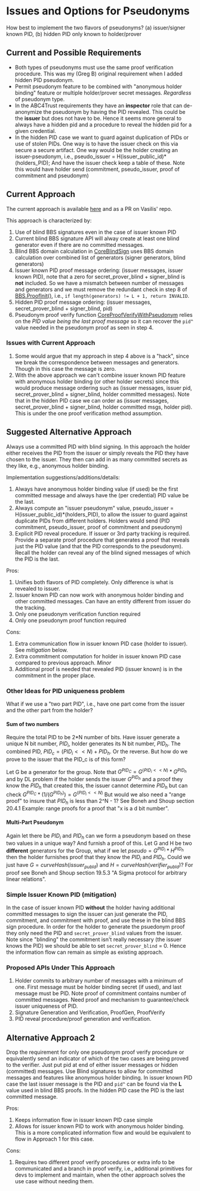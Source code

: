 
# Issues and Options for Pseudonyms

How best to implement the two flavors of pseudonyms? (a) issuer/signer known PID, (b) hidden PID only known to holder/prover

## Current and Possible Requirements

* Both types of pseudonyms must use the same proof verification procedure. This was my (Greg B) original requirement when I added hidden PID pseudonym.
* Permit pseudonym feature to be combined with "anonymous holder binding" feature  or multiple holder/prover secret  messages. *Regardless* of  pseudonym type.
* In the ABC4Trust requirements they have an **inspector** role that can de-anonymize the pseudonym by having the PID revealed. This could be the **issuer** but does not have to be. Hence it seems more general to always have a hidden pid and a procedure to reveal the hidden pid for a given credential.
* In the hidden PID case we want to guard against duplication of PIDs or use of stolen PIDs. One way is to have the issuer check on this via secure a secure artifact. One way would be the holder creating an issuer-pseudonym, i.e., pseudo_issuer = H(issuer_public_id)*(holders_PID); And have the issuer check keep a table of these. Note this would have holder send (commitment, pseudo_issuer, proof of commitment and pseudonym)

## Current Approach

The current approach is available  [here](https://www.grotto-networking.com/files/draft-vasilis-bbs-per-verifier-linkability.html) and as a PR on Vasilis' repo.

This approach is characterized by:

1. Use of blind BBS signatures even in the case of issuer known PID
2. Current blind BBS signature API will alway create at least one blind generator even if  there are no committed messages.
3. Blind BBS domain calculation in [CoreBlindSign](https://www.ietf.org/archive/id/draft-kalos-bbs-blind-signatures-01.html#name-core-blind-sign) uses BBS domain calculation over combined list of generators (signer generators, blind generators)
4. Issuer known PID proof message ordering: (issuer messages, issuer known PID), note that a zero for secret_prover_blind + signer_blind is **not** included. So we have a mismatch between number of messages and generators and we must remove the redundant check in step 8 of [BBS.ProofInit()](https://www.ietf.org/archive/id/draft-irtf-cfrg-bbs-signatures-06.html#name-proof-initialization), i.e., `if length(generators) != L + 1, return INVALID`.
5. Hidden PID proof message ordering:  (issuer messages, secret_prover_blind + signer_blind, pid)
6. Pseudonym  proof  verify function  [CoreProofVerifyWithPseudonym](https://www.grotto-networking.com/files/draft-vasilis-bbs-per-verifier-linkability.html#name-core-proof-verification) relies on the *PID value being the last proof message* so it can recover the `pid^` value needed in the pseudonym proof as seen in step 4.

### Issues with Current Approach

1. Some would argue that my approach in step 4 above is a "hack", since we break the correspondence between messages and generators. Though in this case the message is zero.
2. With the above approach we can't combine issuer known PID feature with anonymous holder binding (or other holder secrets) since this would produce message ordering such as (issuer messages, issuer pid, secret_prover_blind + signer_blind, holder committed  messages). Note that in the hidden PID case we can order as (issuer messages, secret_prover_blind + signer_blind, holder committed msgs, holder pid). This is under the one proof verification method assumption.

## Suggested Alternative  Approach

Always use a committed PID with blind signing. In this approach the holder either receives the PID from the issuer or simply reveals the PID they have chosen to the issuer.  They then can add in as many committed secrets as they like, e.g., anonymous holder binding.

Implementation suggestions/additions/details:

1. Always have anonymous holder binding value (if used) be the first committed message and always have the (per credential) PID value be the last.
2. Always compute an "issuer pseudonym" value, pseudo_issuer = H(issuer_public_id)*(holders_PID), to allow the issuer to guard against duplicate PIDs from different holders. Holders would send (PID commitment, pseudo_issuer, proof of commitment and pseudonym)
3. Explicit PID reveal procedure. If issuer or 3rd party tracking is required. Provide a separate proof procedure that generates a proof that reveals just the PID value (and that the PID corresponds to the pseudonym). Recall the holder can reveal any of the blind signed messages of which the PID is the last.

Pros:

1. Unifies both flavors of PID completely.  Only difference is what is revealed to issuer.
2. Issuer known PID can now work with anonymous holder binding and other committed messages. Can have an entity different from issuer do the tracking.
3. Only one pseudonym verification function required
4. Only one pseudonym proof function required

Cons:

1. Extra communication flow in issuer known PID case (holder to issuer). See *mitigation* below.
2. Extra commitment computation for holder in issuer known PID case compared to previous approach. *Minor*
3. Additional proof is needed that revealed PID (issuer known) is in the commitment in the proper place.

### Other Ideas for PID uniqueness problem

What if we use a "two part PID", i.e., have one part come from the issuer and the other part from the holder?

#### Sum of two numbers

Require the total PID to be 2*N number of bits. Have issuer generate a unique N bit number, $PID_i$, holder generates its N bit number, $PID_h$. The combined PID, $PID_c = (PID_i << N) + PID_h$. Or the reverse. But how do we prove to the issuer that the PID_c is of this form?

Let G be a generator for the group. Note that $G^{PID_C} = G^{(PID_i << N )} * G^{PID_h}$ and by DL problem if the holder sends the issuer $G^{PID_h}$ and a proof they know the $PID_h$ that created this, the issuer cannot determine $PID_h$ but can check $G^{PID_C} * (1/(G^{PID_h)}) = G^{(PID_i << N )}$ But would we also need a "range proof" to insure that $PID_h$ is less than 2^N - 1? See Boneh and Shoup section 20.4.1
Example: range proofs for a proof that "x is a d bit number".

#### Multi-Part Pseudonym

Again let there be $PID_i$ and $PID_h$ can we form a pseudonym based on these two values in a unique way? And furnish a proof of this. Let G and H be two **different** generators for the Group, what if we let $pseudo = G^{PID_i}*H^{PID_h}$ then the holder furnishes proof that they know the $PID_i$ and $PID_h$. Could we just have $G = curveHash(issuer_{pubId})$ and $H = curveHash(verifier_{pubId})$? For proof see Boneh and Shoup section 19.5.3
"A Sigma protocol for arbitrary linear relations".

### Simple Issuer Known PID (mitigation)

In the case of issuer known PID **without** the holder having additional committed messages to sign the issuer can just generate the PID, commitment, and commitment with proof, and use these in the blind BBS sign procedure.  In order for the holder to  generate the psuedonym proof they only need the  PID and `secret_prover_blind` values  from the issuer.  Note since "blinding" the commitment isn't really necessary (the issuer  knows the PID) we should be able to set `secret_prover_blind` = 0.  Hence the information flow can remain as simple as existing approach.

### Proposed APIs Under This Approach

1. Holder commits to arbitrary number of messages with a minimum of one. First message must be holder binding secret (if used), and last message must be PID.  Note proof of commitment contains number of committed messages. Need proof and mechanism to guarantee/check issuer uniqueness of PID.
2. Signature Generation and Verification, ProofGen, ProofVerify
3. PID reveal procedure/proof generation and verification.

## Alternative  Approach 2

Drop the requirement for only one pseudonym proof verify procedure or equivalently send an  indicator of which of the two cases are being proved to the verifier.  Just put pid at end of either issuer messages or hidden (committed) messages. Use Blind signatures to allow for committed messages and features like anonymous holder binding. In issuer known PID case the last issuer message is the PID and  `pid^` can be found  via the **L** value used in blind BBS  proofs.  In the hidden PID case the PID is the last committed message.

Pros:

1. Keeps information flow in issuer known PID case simple
2. Allows for issuer  known  PID to work with anonymous holder binding. This is a more complicated information flow and would be equivalent to flow in Approach 1 for this case.

Cons:

1. Requires two different proof verify procedures or extra info to be communicated and a branch in proof verify, i.e., additional primitives for devs to implement and maintain, when the other approach solves the use case without needing them.
